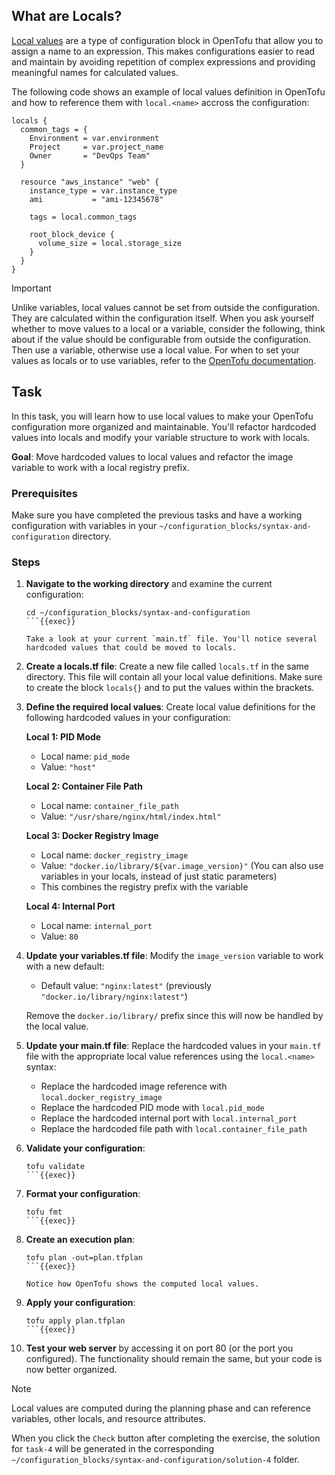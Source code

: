 ## What are Locals?
[Local values](https://opentofu.org/docs/language/values/locals/) are a type of configuration block in OpenTofu that allow you to assign a name to an expression. This makes configurations easier to read and maintain by avoiding repetition of complex expressions and providing meaningful names for calculated values.

The following code shows an example of local values definition in OpenTofu and how to reference them with `local.<name>` accross the configuration:
```hcl
locals {
  common_tags = {
    Environment = var.environment
    Project     = var.project_name
    Owner       = "DevOps Team"
  }

  resource "aws_instance" "web" {
    instance_type = var.instance_type
    ami           = "ami-12345678"

    tags = local.common_tags

    root_block_device {
      volume_size = local.storage_size
    }
  }
}
```

> [!IMPORTANT]  
> Unlike variables, local values cannot be set from outside the configuration. They are calculated within the configuration itself.
> When you ask yourself whether to move values to a local or a variable, consider the following, think about if the value should be configurable from outside the configuration. Then use a variable, otherwise use a local value.
> For when to set your values as locals or to use variables, refer to the [OpenTofu documentation](https://opentofu.org/docs/language/values/locals/#when-to-use-locals).

## Task

In this task, you will learn how to use local values to make your OpenTofu configuration more organized and maintainable. You'll refactor hardcoded values into locals and modify your variable structure to work with locals.

**Goal**: Move hardcoded values to local values and refactor the image variable to work with a local registry prefix.

### Prerequisites
Make sure you have completed the previous tasks and have a working configuration with variables in your `~/configuration_blocks/syntax-and-configuration` directory.

### Steps

1. **Navigate to the working directory** and examine the current configuration:
    ```shell
    cd ~/configuration_blocks/syntax-and-configuration
    ```{{exec}}
    
    Take a look at your current `main.tf` file. You'll notice several hardcoded values that could be moved to locals.

2. **Create a locals.tf file**:
    Create a new file called `locals.tf` in the same directory. This file will contain all your local value definitions. Make sure to create the block `locals{}` and to put the values within the brackets.

3. **Define the required local values**:
    Create local value definitions for the following hardcoded values in your configuration:

    **Local 1: PID Mode**
    - Local name: `pid_mode`
    - Value: `"host"`

    **Local 2: Container File Path**
    - Local name: `container_file_path`
    - Value: `"/usr/share/nginx/html/index.html"`

    **Local 3: Docker Registry Image**
    - Local name: `docker_registry_image`
    - Value: `"docker.io/library/${var.image_version}"` (You can also use variables in your locals, instead of just static parameters)
    - This combines the registry prefix with the variable

    **Local 4: Internal Port**
    - Local name: `internal_port`
    - Value: `80`

4. **Update your variables.tf file**:
    Modify the `image_version` variable to work with a new default:
    - Default value: `"nginx:latest"` (previously `"docker.io/library/nginx:latest"`)
    
    Remove the `docker.io/library/` prefix since this will now be handled by the local value.

5. **Update your main.tf file**:
    Replace the hardcoded values in your `main.tf` file with the appropriate local value references using the `local.<name>` syntax:
    - Replace the hardcoded image reference with `local.docker_registry_image`
    - Replace the hardcoded PID mode with `local.pid_mode`
    - Replace the hardcoded internal port with `local.internal_port`
    - Replace the hardcoded file path with `local.container_file_path`

6. **Validate your configuration**:
    ```shell
    tofu validate
    ```{{exec}}

7. **Format your configuration**:
    ```shell
    tofu fmt
    ```{{exec}}

8. **Create an execution plan**:
    ```shell
    tofu plan -out=plan.tfplan
    ```{{exec}}
    
    Notice how OpenTofu shows the computed local values.

9. **Apply your configuration**:
    ```shell
    tofu apply plan.tfplan
    ```{{exec}}

10. **Test your web server** by accessing it on port 80 (or the port you configured). The functionality should remain the same, but your code is now better organized.

> [!NOTE]  
> Local values are computed during the planning phase and can reference variables, other locals, and resource attributes.

When you click the `Check` button after completing the exercise, the solution for `task-4` will be generated in the corresponding `~/configuration_blocks/syntax-and-configuration/solution-4` folder.

